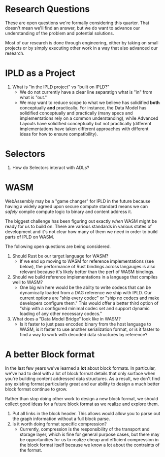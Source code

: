 # Research Questions

These are open questions we're formally considering this quarter. That doesn't mean we'll
find an answer, but we do want to advance our understanding of the problem and potential
solutions.

Most of our research is done through engineering, either by taking on small projects or by
simply executing other work in a way that also advanced our research.

# IPLD as a Project

1. What is "in the IPLD project" vs "built on IPLD?"
   * We do not currently have a clear line separatign what is "in" from what is "out."
   * We may want to reduce scope to what we believe has solidified **both** conceptually
     **and** practically. For instance, the Data Model has solidified conceptually and practically
     (many specs and implementations rely on a common understanding), while Advanced Layouts have
     solidified conceptually but not practically (different implementations have taken different
     approaches with different ideas for how to ensure compatibility).

# Selectors

1. How do Selectors interact with ADLs?

# WASM

WebAssembly may be a "game changer" for IPLD in the future because having a widely agreed upon 
secure compute standard means we can *safely* compile compute logic to binary and content address it.

The biggest challenge has been figuring out exactly *when* WASM might be ready for us to build on. There
are various standards in various states of development and it's not clear how many of them we need in order
to build parts of IPLD on WASM.

The following open questions are being considered.

1. Should Rust be our target language for WASM?
   * If we end up moving to WASM for reference implementations (see below), the performance of Rust
     bindings across langauges is also relevant because it's likely better than the perf
     of WASM bindings.
2. Should we build reference implementations in a language that compiles well to WASM?
   * One big win here would be the abilty to write codecs that can be dynamically loaded
     from a DAG reference we ship with IPLD. Our current options are "ship every codec" or
     "ship no codecs and make developers configure them." This would offer a better third
     option of "ship with a configured minimal codec set and support dynamic loading of
     any other necessary codecs."
3. What does a "Data Model Bridge" look like in WASM?
   * Is it faster to just pass encoded binary from the host language to WASM, is it faster
     to use another serialization format, or is it faster to find a way to work with decoded
     data structures by reference?

# A better Block format

In the last few years we've learned a **lot** about block formats. In particular, we've had to deal with a lot
of block format details that only surface when you're building content addressed data structures. As a result,
we don't find any existing format particularly great and our ability to design a much better block format
continue to grow.

Rather than stop doing other work to design a new block format, we should collect good ideas for a future block
format as we realize and explore them.

1. Put all links in the block header. This allows would allow you to parse out the graph information without a full
   block parse.
2. Is it worth doing format specific compression?
   * Currently, compression is the responsibility of the transport and storage layer, which is fine for general
     purpose cases, but there may be opportunities for us to realize cheap and efficient compression in the block
     format itself because we know a lot about the contraints of the format.
